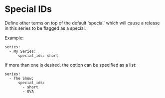 # Special IDs 

Define other terms on top of the default 'special' which will cause a release in this series to be flagged as a special.

Example:

    series:
      - My Series:
          special_ids: short


If more than one is desired, the option can be specified as a list:

    series:
      - The Show:
          special_ids:
            - short
            - OVA

